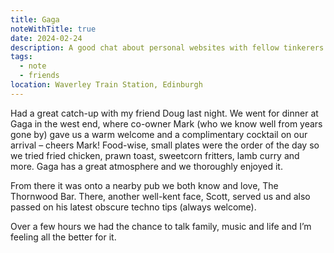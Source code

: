 ```yaml
---
title: Gaga
noteWithTitle: true
date: 2024-02-24
description: A good chat about personal websites with fellow tinkerers
tags:
  - note
  - friends
location: Waverley Train Station, Edinburgh
---
```

Had a great catch-up with my friend Doug last night. We went for dinner at Gaga in the west end, where co-owner Mark (who we know well from years gone by) gave us a warm welcome and a complimentary cocktail on our arrival – cheers Mark! Food-wise, small plates were the order of the day so we tried fried chicken, prawn toast, sweetcorn fritters, lamb curry and more. Gaga has a great atmosphere and we thoroughly enjoyed it. 

From there it was onto a nearby pub we both know and love, The Thornwood Bar. There, another well-kent face, Scott, served us and also passed on his latest obscure techno tips (always welcome). 

Over a few hours we had the chance to talk family, music and life and I’m feeling all the better for it.
